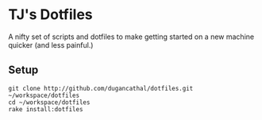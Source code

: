 TJ's Dotfiles
=============

A nifty set of scripts and dotfiles to make getting started on a new machine quicker (and less painful.)

Setup
-----

    git clone http://github.com/dugancathal/dotfiles.git ~/workspace/dotfiles
    cd ~/workspace/dotfiles
    rake install:dotfiles


